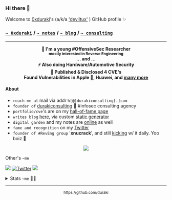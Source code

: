 ### Hi there 👋

Welcome to [0xduraki](https://duraki.github.io/)'s (a/k/a ['deviltux'](https://twitter.com/0xduraki) ) GitHub profile ✨

### [`~ 0xduraki`](https://github.com/duraki) / [`~ notes`](http://notes.durakiconsulting.com) / [`~ blog`](https://duraki.github.io) / [`~ consulting`](https://durakiconsulting.com) 

<hr>

<b><p align="center">🧪 I'm a young #OffensiveSec Researcher<br><sub>mostly interested in Reverse Engineering</sub><br>... and ...<br>⚡️ Also doing Hardware/Automotive Security<br>🤩 Published & Disclosed 4 CVE's<br>Found  Vulnerabilities in Apple , Huawei, and <a href="https://duraki.github.io/reports.html">many more</a></p></b>

#### About

- `reach me at` mail via addr `h[@]durakiconsulting[.]com`
- `founder of` [durakiconsulting](https://durakiconsulting.com) 🦄 #infosec consulting agency
- `portfolio/cve`'s are on my [hall-of-fame page](https://duraki.github.io/reports.html)
- `writes blog` [here](https://duraki.github.io), via custom [static generator](https://github.com/duraki/duraki.github.io/#durakiblogdeviltux)
- `digital garden` and my notes are [online](https://notes.durakiconsulting.com) as well
- `fame and recognition` on my [Twitter](https://twitter.com/0xduraki)
- `founder of #RevEng group` '**xnucrack**', and still [kicking](https://github.com/xnucrack) w/ it daily. Yoo boiz 🎪

<p align="center"><img src="https://github-profile-summary-cards.vercel.app/api/cards/profile-details?username=duraki&theme=github_dark"></p>

Other's `~me`

<a href="https://t.me/mepwnzu">![](https://badgen.net/badge/icon/telegram?icon=telegram&label)</a> <a href="https://twitter.com/0xduraki">![Twitter](https://badgen.net/badge/icon/twitter?icon=twitter&label)</a> <a href="https://github.com/duraki">![](https://badgen.net/badge/icon/github?icon=github&label)</a> 

<details> 
<summary>Stats <code>~me</code> 🏄🏻</summary>
<p align="center"><img src="http://github-profile-summary-cards.vercel.app/api/cards/stats?username=duraki&theme=github_dark" /></p>
<p align="center"><img src="https://gpvc.arturio.dev/duraki" /></p>
  <!-- <p align="center"><a href="https://github.com/duraki/SketchCrapp">SketchCrapp</a> stars:<br><img src="https://stars.medv.io/duraki/SketchCrapp.svg" /></p> -->
</details>

<hr>

<p align="center"><sub>https://github.com/duraki</sub></p>
